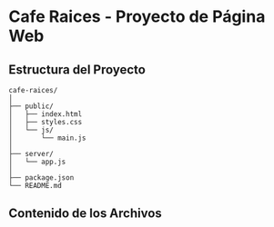 # Cafe Raices - Proyecto de Página Web

## Estructura del Proyecto
```
cafe-raices/
│
├── public/
│   ├── index.html
│   ├── styles.css
│   └── js/
│       └── main.js
│
├── server/
│   └── app.js
│
├── package.json
└── README.md
```

## Contenido de los Archivos
